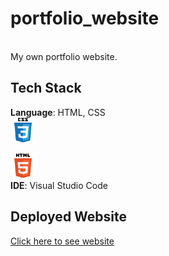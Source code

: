 # portfolio_website
<br>
My own portfolio website.
<br>

<h2>Tech Stack</h2>

<b>Language</b>: HTML, CSS
<br>
<a href="https://www.w3schools.com/css/" target="_blank" rel="noreferrer"> 
    <img src="https://raw.githubusercontent.com/devicons/devicon/master/icons/css3/css3-original-wordmark.svg" alt="css3" width="40" height="40"/> 
  </a> 
  
  <a href="https://www.w3.org/html/" target="_blank" rel="noreferrer"> 
  <img src="https://raw.githubusercontent.com/devicons/devicon/master/icons/html5/html5-original-wordmark.svg" alt="html5" width="40" height="40"/> 
  </a> <br>
<b>IDE</b>: Visual Studio Code

<br>
<h2>Deployed Website</h2>
<a href="https://lucent-fudge-61cc21.netlify.app/">Click here to see website</a>
